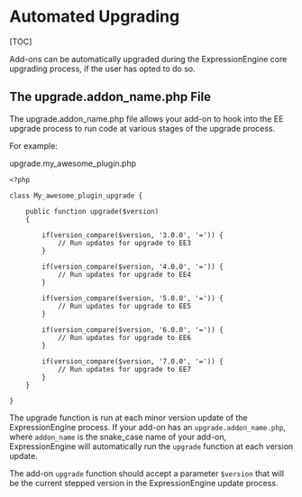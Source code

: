 <!--
    This source file is part of the open source project
    ExpressionEngine User Guide (https://github.com/ExpressionEngine/ExpressionEngine-User-Guide)

    @link      https://expressionengine.com/
    @copyright Copyright (c) 2003-2019, EllisLab Corp. (https://ellislab.com)
    @license   https://expressionengine.com/license Licensed under Apache License, Version 2.0
-->

# Automated Upgrading

[TOC]

Add-ons can be automatically upgraded during the ExpressionEngine core upgrading process, if the user has opted to do so.

## The upgrade.addon_name.php File

The upgrade.addon_name.php file allows your add-on to hook into the EE upgrade process to run code at various stages of the upgrade process.

For example:

upgrade.my_awesome_plugin.php

```
<?php

class My_awesome_plugin_upgrade {

	public function upgrade($version)
	{
		
		if(version_compare($version, '3.0.0', '=')) {
			// Run updates for upgrade to EE3
		}

		if(version_compare($version, '4.0.0', '=')) {
			// Run updates for upgrade to EE4
		}

		if(version_compare($version, '5.0.0', '=')) {
			// Run updates for upgrade to EE5
		}

		if(version_compare($version, '6.0.0', '=')) {
			// Run updates for upgrade to EE6
		}

		if(version_compare($version, '7.0.0', '=')) {
			// Run updates for upgrade to EE7
		}
	}

}
```

The upgrade function is run at each minor version update of the ExpressionEngine process. If your add-on has an `upgrade.addon_name.php`, where `addon_name` is the snake_case name of your add-on, ExpressionEngine will automatically run the `upgrade` function at each version update.

The add-on `upgrade` function should accept a parameter `$version` that will be the current stepped version in the ExpressionEngine update process.
